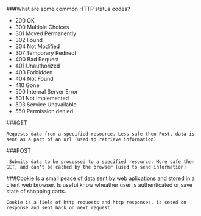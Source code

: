 ###What are some common HTTP status codes?

* 200 OK
* 300 Multiple Choices
* 301 Moved Permanently
* 302 Found
* 304 Not Modified
* 307 Temporary Redirect
* 400 Bad Request
* 401 Unauthorized
* 403 Forbidden
* 404 Not Found
* 410 Gone
* 500 Internal Server Error
* 501 Not Implemented
* 503 Service Unavailable
* 550 Permission denied

###GET

    Requests data from a specified resource. Less safe then Post, data is sent as a part of an url (used to retrieve information)

###POST

     Submits data to be processed to a specified resource. More safe then GET, and can't be cached by the browser (used to send information)


###Cookie
    Is a small peace of data sent by web aplications and stored in a client web browser. Is useful know wheather user is authenticated or save state of shopping carts.

    Cookie is a field of http requests and http responses, is seted on response and sent back on next request.
